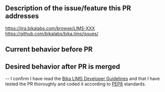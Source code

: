 ## Description of the issue/feature this PR addresses

https://jira.bikalabs.com/browse/LIMS-XXX
https://github.com/bikalabs/bika.lims/issues/


## Current behavior before PR

## Desired behavior after PR is merged

--
I confirm I have read the [Bika LIMS Developer Guidelines][1] and that I have
tested the PR thoroughly and coded it according to [PEP8][2] standards.

[1]: https://github.com/bikalabs/bika.lims/wiki/Bika-LIMS-Developer-Guidelines

[2]: https://www.python.org/dev/peps/pep-0008
